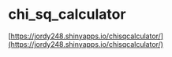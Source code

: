 # chi_sq_calculator

[https://jordy248.shinyapps.io/chisqcalculator/](https://jordy248.shinyapps.io/chisqcalculator/)
